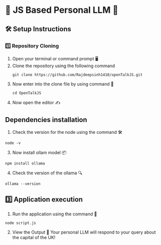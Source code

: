 # 🌟 JS Based Personal LLM 🌟
## 🛠️ Setup Instructions
### 1️⃣ Repository Cloning

1. Open your terminal or command prompt 🖥️
2. Clone the repository using the following command 
    ```
    git clone https://github.com/Rajdeepsinh1410/openTalkJS.git
    ```
3. Now enter into the clone file by using command 📂
    ```
    cd OpenTalkJS
    ```
4. Now open the editor ✍️

##  Dependencies installation
1. Check the version for the node using the command 🛠️
```
node -v
```
3. Now install ollam model 📦
```
npm install ollama
```
4. Check the version of the ollama 🔍
```
ollama --version
```
## 3️⃣ Application execution
1. Run the application using the command 🚦
```
node script.js
```
2. View the Output 🎉 Your personal LLM will respond to your query about the capital of the UK!